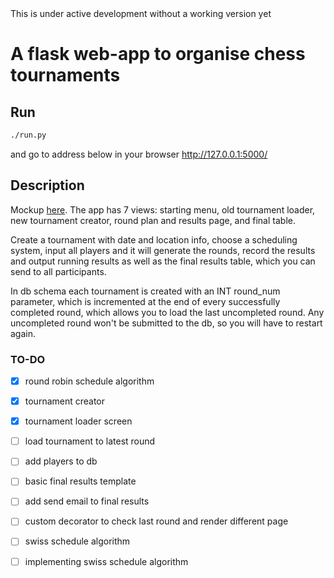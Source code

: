 <aside class="warning">
This is under active development without a working version yet
</aside>

# A flask web-app to organise chess tournaments 


## Run

```bash
./run.py
```

and go to address below in your browser
http://127.0.0.1:5000/


## Description

Mockup [here](https://moqups.com/pe3v4/7xozNp9y). The app has 7 views: starting menu, old tournament loader, new tournament creator, round plan and results page, and final table.

Create a tournament with date and location info, choose a scheduling system, input all players and it will generate the rounds, record the results and output running results as well as the final results table, which you can send to all participants. 

In db schema each tournament is created with an INT round_num parameter, which is incremented at the end of every successfully completed round, which allows you to load the last uncompleted round. Any uncompleted round won't be submitted to the db, so you will have to restart again. 


### TO-DO

- [x] round robin schedule algorithm
- [x] tournament creator
- [x] tournament loader screen
- [ ] load tournament to latest round 
- [ ] add players to db
- [ ] basic final results template 
- [ ] add send email to final results
- [ ] custom decorator to check last round and render different page
- [ ] swiss schedule algorithm
- [ ] implementing swiss schedule algorithm

